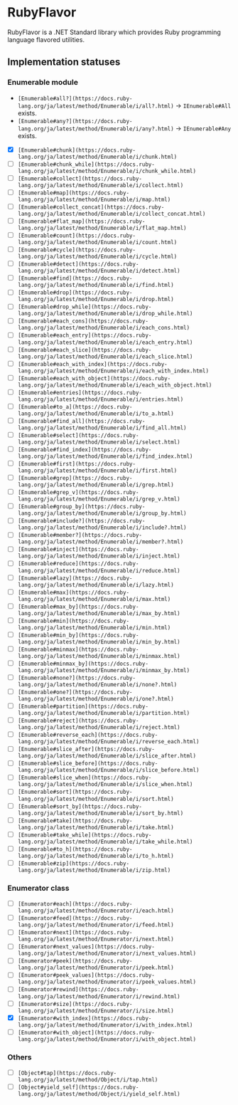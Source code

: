 # RubyFlavor

RubyFlavor is a .NET Standard library which provides Ruby programming language flavored utilities.

## Implementation statuses

### Enumerable module

- `[Enumerable#all?](https://docs.ruby-lang.org/ja/latest/method/Enumerable/i/all?.html)` -> `IEnumerable#All` exists.
- `[Enumerable#any?](https://docs.ruby-lang.org/ja/latest/method/Enumerable/i/any?.html)` -> `IEnumerable#Any` exists.
- [X] `[Enumerable#chunk](https://docs.ruby-lang.org/ja/latest/method/Enumerable/i/chunk.html)`
- [ ] `[Enumerable#chunk_while](https://docs.ruby-lang.org/ja/latest/method/Enumerable/i/chunk_while.html)`
- [ ] `[Enumerable#collect](https://docs.ruby-lang.org/ja/latest/method/Enumerable/i/collect.html)`
- [ ] `[Enumerable#map](https://docs.ruby-lang.org/ja/latest/method/Enumerable/i/map.html)`
- [ ] `[Enumerable#collect_concat](https://docs.ruby-lang.org/ja/latest/method/Enumerable/i/collect_concat.html)`
- [ ] `[Enumerable#flat_map](https://docs.ruby-lang.org/ja/latest/method/Enumerable/i/flat_map.html)`
- [ ] `[Enumerable#count](https://docs.ruby-lang.org/ja/latest/method/Enumerable/i/count.html)`
- [ ] `[Enumerable#cycle](https://docs.ruby-lang.org/ja/latest/method/Enumerable/i/cycle.html)`
- [ ] `[Enumerable#detect](https://docs.ruby-lang.org/ja/latest/method/Enumerable/i/detect.html)`
- [ ] `[Enumerable#find](https://docs.ruby-lang.org/ja/latest/method/Enumerable/i/find.html)`
- [ ] `[Enumerable#drop](https://docs.ruby-lang.org/ja/latest/method/Enumerable/i/drop.html)`
- [ ] `[Enumerable#drop_while](https://docs.ruby-lang.org/ja/latest/method/Enumerable/i/drop_while.html)`
- [ ] `[Enumerable#each_cons](https://docs.ruby-lang.org/ja/latest/method/Enumerable/i/each_cons.html)`
- [ ] `[Enumerable#each_entry](https://docs.ruby-lang.org/ja/latest/method/Enumerable/i/each_entry.html)`
- [ ] `[Enumerable#each_slice](https://docs.ruby-lang.org/ja/latest/method/Enumerable/i/each_slice.html)`
- [ ] `[Enumerable#each_with_index](https://docs.ruby-lang.org/ja/latest/method/Enumerable/i/each_with_index.html)`
- [ ] `[Enumerable#each_with_object](https://docs.ruby-lang.org/ja/latest/method/Enumerable/i/each_with_object.html)`
- [ ] `[Enumerable#entries](https://docs.ruby-lang.org/ja/latest/method/Enumerable/i/entries.html)`
- [ ] `[Enumerable#to_a](https://docs.ruby-lang.org/ja/latest/method/Enumerable/i/to_a.html)`
- [ ] `[Enumerable#find_all](https://docs.ruby-lang.org/ja/latest/method/Enumerable/i/find_all.html)`
- [ ] `[Enumerable#select](https://docs.ruby-lang.org/ja/latest/method/Enumerable/i/select.html)`
- [ ] `[Enumerable#find_index](https://docs.ruby-lang.org/ja/latest/method/Enumerable/i/find_index.html)`
- [ ] `[Enumerable#first](https://docs.ruby-lang.org/ja/latest/method/Enumerable/i/first.html)`
- [ ] `[Enumerable#grep](https://docs.ruby-lang.org/ja/latest/method/Enumerable/i/grep.html)`
- [ ] `[Enumerable#grep_v](https://docs.ruby-lang.org/ja/latest/method/Enumerable/i/grep_v.html)`
- [ ] `[Enumerable#group_by](https://docs.ruby-lang.org/ja/latest/method/Enumerable/i/group_by.html)`
- [ ] `[Enumerable#include?](https://docs.ruby-lang.org/ja/latest/method/Enumerable/i/include?.html)`
- [ ] `[Enumerable#member?](https://docs.ruby-lang.org/ja/latest/method/Enumerable/i/member?.html)`
- [ ] `[Enumerable#inject](https://docs.ruby-lang.org/ja/latest/method/Enumerable/i/inject.html)`
- [ ] `[Enumerable#reduce](https://docs.ruby-lang.org/ja/latest/method/Enumerable/i/reduce.html)`
- [ ] `[Enumerable#lazy](https://docs.ruby-lang.org/ja/latest/method/Enumerable/i/lazy.html)`
- [ ] `[Enumerable#max](https://docs.ruby-lang.org/ja/latest/method/Enumerable/i/max.html)`
- [ ] `[Enumerable#max_by](https://docs.ruby-lang.org/ja/latest/method/Enumerable/i/max_by.html)`
- [ ] `[Enumerable#min](https://docs.ruby-lang.org/ja/latest/method/Enumerable/i/min.html)`
- [ ] `[Enumerable#min_by](https://docs.ruby-lang.org/ja/latest/method/Enumerable/i/min_by.html)`
- [ ] `[Enumerable#minmax](https://docs.ruby-lang.org/ja/latest/method/Enumerable/i/minmax.html)`
- [ ] `[Enumerable#minmax_by](https://docs.ruby-lang.org/ja/latest/method/Enumerable/i/minmax_by.html)`
- [ ] `[Enumerable#none?](https://docs.ruby-lang.org/ja/latest/method/Enumerable/i/none?.html)`
- [ ] `[Enumerable#one?](https://docs.ruby-lang.org/ja/latest/method/Enumerable/i/one?.html)`
- [ ] `[Enumerable#partition](https://docs.ruby-lang.org/ja/latest/method/Enumerable/i/partition.html)`
- [ ] `[Enumerable#reject](https://docs.ruby-lang.org/ja/latest/method/Enumerable/i/reject.html)`
- [ ] `[Enumerable#reverse_each](https://docs.ruby-lang.org/ja/latest/method/Enumerable/i/reverse_each.html)`
- [ ] `[Enumerable#slice_after](https://docs.ruby-lang.org/ja/latest/method/Enumerable/i/slice_after.html)`
- [ ] `[Enumerable#slice_before](https://docs.ruby-lang.org/ja/latest/method/Enumerable/i/slice_before.html)`
- [ ] `[Enumerable#slice_when](https://docs.ruby-lang.org/ja/latest/method/Enumerable/i/slice_when.html)`
- [ ] `[Enumerable#sort](https://docs.ruby-lang.org/ja/latest/method/Enumerable/i/sort.html)`
- [ ] `[Enumerable#sort_by](https://docs.ruby-lang.org/ja/latest/method/Enumerable/i/sort_by.html)`
- [ ] `[Enumerable#take](https://docs.ruby-lang.org/ja/latest/method/Enumerable/i/take.html)`
- [ ] `[Enumerable#take_while](https://docs.ruby-lang.org/ja/latest/method/Enumerable/i/take_while.html)`
- [ ] `[Enumerable#to_h](https://docs.ruby-lang.org/ja/latest/method/Enumerable/i/to_h.html)`
- [ ] `[Enumerable#zip](https://docs.ruby-lang.org/ja/latest/method/Enumerable/i/zip.html)`

### Enumerator class

- [ ] `[Enumerator#each](https://docs.ruby-lang.org/ja/latest/method/Enumerator/i/each.html)`
- [ ] `[Enumerator#feed](https://docs.ruby-lang.org/ja/latest/method/Enumerator/i/feed.html)`
- [ ] `[Enumerator#next](https://docs.ruby-lang.org/ja/latest/method/Enumerator/i/next.html)`
- [ ] `[Enumerator#next_values](https://docs.ruby-lang.org/ja/latest/method/Enumerator/i/next_values.html)`
- [ ] `[Enumerator#peek](https://docs.ruby-lang.org/ja/latest/method/Enumerator/i/peek.html)`
- [ ] `[Enumerator#peek_values](https://docs.ruby-lang.org/ja/latest/method/Enumerator/i/peek_values.html)`
- [ ] `[Enumerator#rewind](https://docs.ruby-lang.org/ja/latest/method/Enumerator/i/rewind.html)`
- [ ] `[Enumerator#size](https://docs.ruby-lang.org/ja/latest/method/Enumerator/i/size.html)`
- [X] `[Enumerator#with_index](https://docs.ruby-lang.org/ja/latest/method/Enumerator/i/with_index.html)`
- [ ] `[Enumerator#with_object](https://docs.ruby-lang.org/ja/latest/method/Enumerator/i/with_object.html)`

### Others

- [ ] `[Object#tap](https://docs.ruby-lang.org/ja/latest/method/Object/i/tap.html)`
- [ ] `[Object#yield_self](https://docs.ruby-lang.org/ja/latest/method/Object/i/yield_self.html)`
